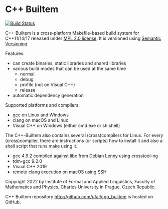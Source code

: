 # C++ Builtem
[![Build Status](https://github.com/ufal/cpp_builtem/actions/workflows/compile_test.yml/badge.svg)](https://github.com/ufal/cpp_builtem/actions/workflows/compile_test.yml)

C++ Builtem is a cross-platform Makefile-based build system for C++11/14/17
released under [MPL 2.0 license](http://www.mozilla.org/MPL/2.0/).
It is versioned using [Semantic Versioning](http://semver.org/).

Features:
- can create binaries, static libraries and shared libraries
- various build modes that can be used at the same time
  - normal
  - debug
  - profile (not on Visual C++)
  - release
- automatic dependency generation

Supported platforms and compilers:
- gcc on Linux and Windows
- clang on macOS and Linux
- Visual C++ on Windows (either cmd.exe or sh shell)

The C++-Builtem also contains several (cross)compilers for Linux.
For every (cross)compiler, there are instructions (or scripts) how to
install it and also a shell script that runs make using it.
- gcc 4.9.2 compiled against libc from Debian Lenny using crosstool-ng
- tdm-gcc 9.2.0
- Visual C++ 2019
- remote clang execution on macOS using SSH

Copyright 2022 by Institute of Formal and Applied Linguistics, Faculty of
Mathematics and Physics, Charles University in Prague, Czech Republic.

C++ Builtem repository http://github.com/ufal/cpp_builtem is hosted on GitHub.
